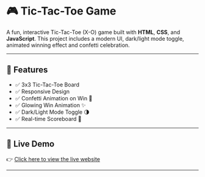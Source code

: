 # 🎮 Tic-Tac-Toe Game

A fun, interactive Tic-Tac-Toe (X-O) game built with **HTML**, **CSS**, and **JavaScript**. This project includes a modern UI, dark/light mode toggle, animated winning effect and confetti celebration.

---

## 🧩 Features

- ✅ 3x3 Tic-Tac-Toe Board  
- ✅ Responsive Design  
- ✅ Confetti Animation on Win 🎉  
- ✅ Glowing Win Animation ✨  
- ✅ Dark/Light Mode Toggle 🌗  
- ✅ Real-time Scoreboard 🧮  

---

## 🔗 Live Demo

👉 [Click here to view the live website](https://vaishnavi-patekar.github.io/Tic-Tac-Toe-Game/)

---


